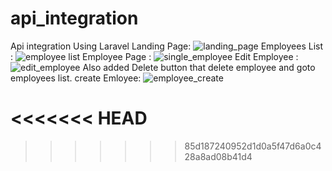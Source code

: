 # api_integration
Api integration Using Laravel
Landing Page:
![landing_page](https://github.com/noufalkulathupuzha/api_integration/assets/88814850/644b4d59-517e-4c0b-a29c-7b367d8023ba)
Employees List :
![employee list](https://github.com/noufalkulathupuzha/api_integration/assets/88814850/617d3764-f402-4fe2-b6a7-9569ac8345ac)
Employee Page :
![single_employee](https://github.com/noufalkulathupuzha/api_integration/assets/88814850/54cd59dc-5442-4895-ad36-3702e28e691a)
Edit Employee :
![edit_employee](https://github.com/noufalkulathupuzha/api_integration/assets/88814850/d96c8200-bd75-4335-8282-aca0cafe8300)
Also added Delete button that delete employee and goto employees list.
create Emloyee:
![employee_create](https://github.com/noufalkulathupuzha/api_integration/assets/88814850/84c88b30-f6a2-4fe4-9d45-a93021db8a58)



<<<<<<< HEAD
=======

>>>>>>> 85d187240952d1d0a5f47d6a0c428a8ad08b41d4
